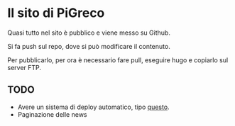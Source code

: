 # Il sito di PiGreco

Quasi tutto nel sito è pubblico e viene messo su Github.

Si fa push sul repo, dove si può modificare il contenuto.

Per pubblicarlo, per ora è necessario fare pull, eseguire hugo e copiarlo sul
server FTP.

## TODO

 - Avere un sistema di deploy automatico, tipo [questo](https://gomakethings.com/automating-the-deployment-of-your-static-site-with-hugo-and-github/).
 - Paginazione delle news
